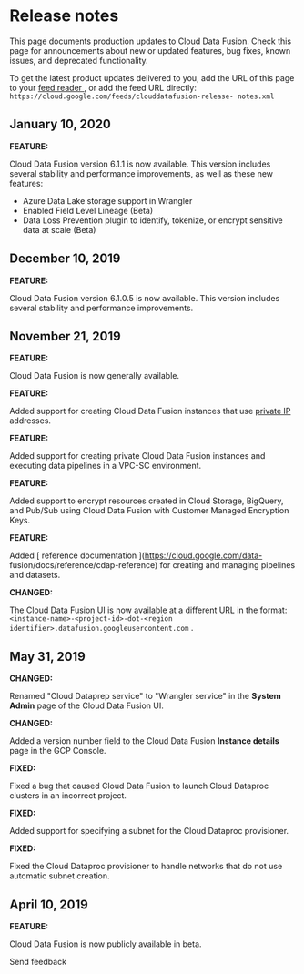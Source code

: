 #  Release notes

This page documents production updates to Cloud Data Fusion. Check this page
for announcements about new or updated features, bug fixes, known issues, and
deprecated functionality.

To get the latest product updates delivered to you, add the URL of this page
to your [ feed reader
](https://wikipedia.org/wiki/Comparison_of_feed_aggregators) , or add the feed
URL directly: ` https://cloud.google.com/feeds/clouddatafusion-release-
notes.xml `

##  January 10, 2020

**FEATURE:**

Cloud Data Fusion version 6.1.1 is now available. This version includes
several stability and performance improvements, as well as these new features:

  * Azure Data Lake storage support in Wrangler 
  * Enabled Field Level Lineage (Beta) 
  * Data Loss Prevention plugin to identify, tokenize, or encrypt sensitive data at scale (Beta) 

##  December 10, 2019

**FEATURE:**

Cloud Data Fusion version 6.1.0.5 is now available. This version includes
several stability and performance improvements.

##  November 21, 2019

**FEATURE:**

Cloud Data Fusion is now generally available.

**FEATURE:**

Added support for creating Cloud Data Fusion instances that use [ private IP
](https://cloud.google.com/data-fusion/docs/how-to/create-private-ip)
addresses.

**FEATURE:**

Added support for creating private Cloud Data Fusion instances and executing
data pipelines in a VPC-SC environment.

**FEATURE:**

Added support to encrypt resources created in Cloud Storage, BigQuery, and
Pub/Sub using Cloud Data Fusion with Customer Managed Encryption Keys.

**FEATURE:**

Added [ reference documentation ](https://cloud.google.com/data-
fusion/docs/reference/cdap-reference) for creating and managing pipelines and
datasets.

**CHANGED:**

The Cloud Data Fusion UI is now available at a different URL in the format: `
<instance-name>-<project-id>-dot-<region
identifier>.datafusion.googleusercontent.com ` .

##  May 31, 2019

**CHANGED:**

Renamed "Cloud Dataprep service" to "Wrangler service" in the **System Admin**
page of the Cloud Data Fusion UI.

**CHANGED:**

Added a version number field to the Cloud Data Fusion **Instance details**
page in the GCP Console.

**FIXED:**

Fixed a bug that caused Cloud Data Fusion to launch Cloud Dataproc clusters in
an incorrect project.

**FIXED:**

Added support for specifying a subnet for the Cloud Dataproc provisioner.

**FIXED:**

Fixed the Cloud Dataproc provisioner to handle networks that do not use
automatic subnet creation.

##  April 10, 2019

**FEATURE:**

Cloud Data Fusion is now publicly available in beta.

Send feedback

